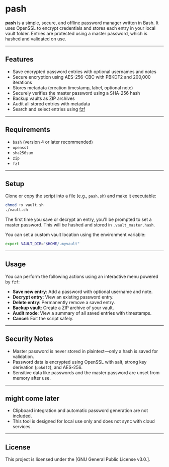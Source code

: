 # pash

**pash** is a simple, secure, and offline password manager written in Bash. It uses OpenSSL to encrypt credentials and stores each entry in your local vault folder. Entries are protected using a master password, which is hashed and validated on use.

---

## Features

- Save encrypted password entries with optional usernames and notes
- Secure encryption using AES-256-CBC with PBKDF2 and 200,000 iterations
- Stores metadata (creation timestamp, label, optional note)
- Securely verifies the master password using a SHA-256 hash
- Backup vaults as ZIP archives
- Audit all stored entries with metadata
- Search and select entries using [fzf](https://github.com/junegunn/fzf)

---

## Requirements

- `bash` (version 4 or later recommended)
- `openssl`
- `sha256sum`
- `zip`
- `fzf`

---

## Setup

Clone or copy the script into a file (e.g., `pash.sh`) and make it executable:

```bash
chmod +x vault.sh
./vault.sh
```

The first time you save or decrypt an entry, you'll be prompted to set a master password. This will be hashed and stored in `.vault_master.hash`.

You can set a custom vault location using the environment variable:

```bash
export VAULT_DIR="$HOME/.myvault"
```

---

## Usage

You can perform the following actions using an interactive menu powered by `fzf`:

- **Save new entry**: Add a password with optional username and note.
- **Decrypt entry**: View an existing password entry.
- **Delete entry**: Permanently remove a saved entry.
- **Backup vault**: Create a ZIP archive of your vault.
- **Audit mode**: View a summary of all saved entries with timestamps.
- **Cancel**: Exit the script safely.

---

## Security Notes

- Master password is never stored in plaintext—only a hash is saved for validation.
- Password data is encrypted using OpenSSL with salt, strong key derivation (`pbkdf2`), and AES-256.
- Sensitive data like passwords and the master password are unset from memory after use.

---

## might come later

- Clipboard integration and automatic password generation are not included.
- This tool is designed for local use only and does not sync with cloud services.

---

## License

This project is licensed under the [GNU General Public License v3.0.].
